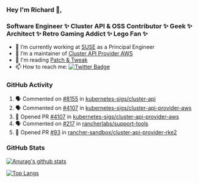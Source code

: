 ### Hey I'm Richard 👋, 

<h3 align="left">Software Engineer ✨ Cluster API & OSS Contributor ✨ Geek ✨ Architect ✨ Retro Gaming Addict ✨ Lego Fan ✨</h3>

- 🔭 I’m currently working at [SUSE](https://www.suse.com/) as a Principal Engineer
- 👯 I’m a maintainer of [Cluster API Provider AWS](https://github.com/kubernetes-sigs/cluster-api-provider-aws)
- 💬 I'm reading [Patch & Tweak](https://bjooks.com/products/patch-tweak-exploring-modular-synthesis)
- 📫 How to reach me: [![Twitter Badge](https://img.shields.io/badge/-@fruit_case-00acee?style=flat&logo=Twitter&logoColor=white)](https://twitter.com/intent/follow?screen_name=fruit_case "Follow on Twitter")

### GitHub Activity 

<!--START_SECTION:activity-->
1. 🗣 Commented on [#8155](https://github.com/kubernetes-sigs/cluster-api/issues/8155) in [kubernetes-sigs/cluster-api](https://github.com/kubernetes-sigs/cluster-api)
2. 🗣 Commented on [#4107](https://github.com/kubernetes-sigs/cluster-api-provider-aws/issues/4107) in [kubernetes-sigs/cluster-api-provider-aws](https://github.com/kubernetes-sigs/cluster-api-provider-aws)
3. 💪 Opened PR [#4107](https://github.com/kubernetes-sigs/cluster-api-provider-aws/pull/4107) in [kubernetes-sigs/cluster-api-provider-aws](https://github.com/kubernetes-sigs/cluster-api-provider-aws)
4. 🗣 Commented on [#217](https://github.com/rancherlabs/support-tools/issues/217) in [rancherlabs/support-tools](https://github.com/rancherlabs/support-tools)
5. 💪 Opened PR [#93](https://github.com/rancher-sandbox/cluster-api-provider-rke2/pull/93) in [rancher-sandbox/cluster-api-provider-rke2](https://github.com/rancher-sandbox/cluster-api-provider-rke2)
<!--END_SECTION:activity-->

### GitHub Stats

[![Anurag's github stats](https://github-readme-stats.vercel.app/api?username=richardcase&count_private=true&show_icons=true)](https://github.com/anuraghazra/github-readme-stats)

[![Top Langs](https://github-readme-stats.vercel.app/api/top-langs/?username=richardcase&hide=html&layout=compact)](https://github.com/anuraghazra/github-readme-stats)
